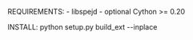REQUIREMENTS:
    - libspejd
    - optional Cython >= 0.20

INSTALL:
     python setup.py build_ext --inplace
